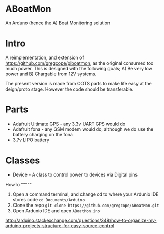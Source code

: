 ABoatMon
========

An Arduno (hence the A) Boat Monitoring solution

Intro
=====

A reimplementation, and extension of https://github.com/gregcope/piboatmon, as the original consumed too much power.  This is designed with the following goals; A) Be very low power and B) Chargable from 12V systems.

The present version is made from COTS parts to make life easy at the deign/proto stage.  However the code should be transferable.

Parts
=====
* Adafruit Ultimate GPS - any 3.3v UART GPS would do
* Adafruit fona - any GSM modem would do, although we do use the battery charging on the fona
* 3.7v LIPO battery

Classes
=======
* Device - A class to control power to devices via Digital pins

HowTo
"""""

1. Open a command terminal, and change cd to where your Ardunio IDE stores code
```cd Documents/Arduino```
2. Clone the repo
```git clone https://github.com/gregcope/ABoatMon.git```
3. Open Ardunio IDE and open ```ABoatMon.ino```

http://arduino.stackexchange.com/questions/348/how-to-organize-my-arduino-projects-structure-for-easy-source-control
